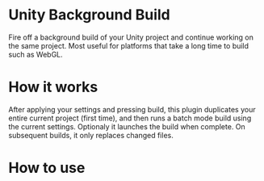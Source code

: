 # Unity Background Build
Fire off a background build of your Unity project and continue working on the same project. Most useful for platforms that take a long time to build such as WebGL.

# How it works
After applying your settings and pressing build, this plugin duplicates your entire current project (first time), and then runs a batch mode build using the current settings.  Optionaly it launches the build when complete.  On subsequent builds, it only replaces changed files.

# How to use
